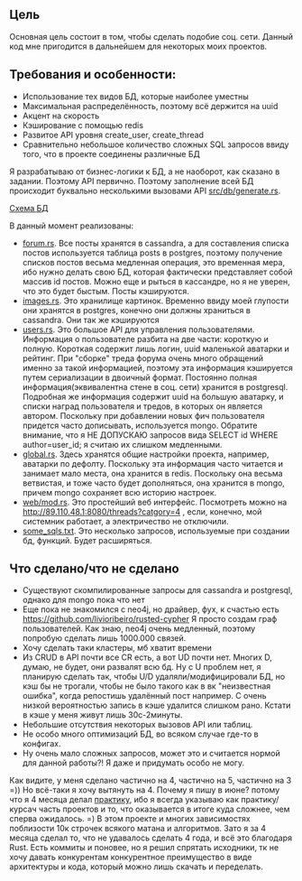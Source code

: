 
Цель
----

Основная цель состоит в том, чтобы сделать подобие соц. сети. Данный код мне пригодится в дальнейшем для некоторых моих проектов.

Требования и особенности:
-------------------------
* Использование тех видов БД, которые наиболее уместны
* Максимальная распределённость, поэтому всё держится на uuid
* Акцент на скорость
* Кэширование с помощью redis
* Развитое API уровня create_user, create_thread
* Сравнительно небольшое количество сложных SQL запросов ввиду того, что в проекте соединены различные БД

Я разрабатываю от бизнес-логики к БД, а не наоборот, как сказано в задании. Поэтому API первично. Поэтому заполнение всей БД происходит буквально несколькими вызовами API [src/db/generate.rs](https://github.com/TrionProg/server_master/blob/master/src/db/generate.rs).

[Схема БД](https://github.com/TrionProg/server_master/blob/master/DB_diagram.pdf)

В данный момент реализованы:
* [forum.rs](https://github.com/TrionProg/server_master/blob/master/src/db/forum.rs).
Все посты хранятся в cassandra, а для составления списка постов используется таблица posts в postgres, поэтому получение списков постов весьма медленная операция, это временная мера, ибо нужно делать свою БД, которая фактически представляет собой массив id постов. Можно еще и рыться в кассандре, но я не уверен, что это будет быстым. Посты кэшируются.
* [images.rs](https://github.com/TrionProg/server_master/blob/master/src/db/images.rs).
Это хранилище картинок. Временно ввиду моей глупости они хранятся в postgres, конечно они должны храниться в cassandra. Они так же кэшируются
* [users.rs](https://github.com/TrionProg/server_master/blob/master/src/db/users.rs).
Это большое API для управления пользователями. Информация о пользователе разбита на две части: короткую и полную. Короткая содержит лишь логин, uuid маленькой аватарки и рейтинг. При "сборке" треда форума очень много обращений именно за такой информацией, поэтому эта информация кэшируется путем сериализации в двоичный формат. Постоянно полная информация(эквивалентна стене в соц. сети) хранится в postgresql. Подробная же информация содержит uuid на большую аватарку, и списки наград пользователя и тредов, в которых он является автором. Поскольку при добавлении новых фич пользователя придется часто дописывать, используется mongo. Обратите внимание, что я НЕ ДОПУСКАЮ запросов вида SELECT id WHERE author=user_id; я считаю их слишком медленными.
* [global.rs](https://github.com/TrionProg/server_master/blob/master/src/db/global.rs).
Здесь хранятся общие настройки проекта, например, аватарки по дефолту. Поскольку эта информация часто читается и занимает мало места, она хранится в redis. Поскольку она весьма ветвистая, и тоже часто будет дополняться, она хранится в mongo, причем mongo сохраняет всю историю настроек.
* [web/mod.rs](https://github.com/TrionProg/server_master/blob/master/src/web/mod.rs).
Это простейший веб интерфейс. Посмотреть можно на http://89.110.48.1:8080/threads?catgory=4 , если, конечно, мой системник работает, а электричество не отключили.
* [some_sqls.txt](https://github.com/TrionProg/server_master/blob/master/some_sqls.rs).
Это несколько запросов, используемые при создании бд, функций. Будет расширяться.

Что сделано/что не сделано
--------------------------
* Существуют скомпилированные запросы для cassandra и postgresql, однако для mongo пока что нет
* Еще пока не знакомился с neo4j, но драйвер, фух, к счастью есть https://github.com/livioribeiro/rusted-cypher Я просто создам граф пользователей. Как знаю, neo4j очень медленный, поэтому попробую сделать лишь 1000.000 связей.
* Хочу сделать таки кластеры, мб хватит времени
* Из CRUD в API почти все CR есть, а вот UD почти нет. Многих D, думаю, не будет, они развалят всю бд. Ну с U проблем нет, я планирую сделать так, чтобы U/D удаляли/модифицировали БД, но кэш бы не трогали, чтобы не было такого как в вк "неизвестная ошибка", когда репостишь удалённый пост например. С очень низкой вероятностью запись в кэше удалится слишком рано. Кстати в кэше у меня живут лишь 30с-2минуты.
* Небольшие отсутствия некоторых вызовов API или таблиц.
* Не особо много оптимизаций БД, во всяком случае где-то в конфигах.
* Ну очень мало сложных запросов, может это и считается нормой для данной работы?! Я даже и придумать особо не могу.

Как видите, у меня сделано частично на 4, частично на 5, частично на 3 =)) Но всё-таки я хочу вытянуть на 4. Почему я пишу в июне? потому что я 4 месяца делал [практику](https://github.com/TrionProg/pz5_editor), ибо я всегда указываю как практику/курсач часть проектов и то, что оказывается в итоге куда сложнее, чем сперва ожидалось. =) В этом проекте и многих зависимостях поблизости 10к строчек всякого матана и алгоритмов. Зато я за 4 месяца сделал то, что не удавалось сделать 4 года, и всё это благодаря Rust. Есть коммиты и поновее, но я решил спрятать исходники, тк не хочу давать конкурентам конкурентное преимущество в виде архитектуры и кода, который можно лишь скачать и переделать.
